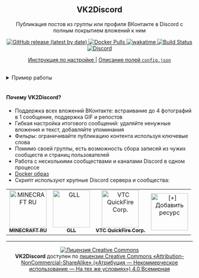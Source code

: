 <h2 align="center">
    VK2Discord
</h2>
<p align="center">
    Публикация постов из группы или профиля ВКонтакте в Discord с полным покрытием вложений к ним
</p>
<p align="center">
    <a href="https://github.com/MrZillaGold/VK2Discord/releases/latest">
        <img alt="GitHub release (latest by date)" src="https://img.shields.io/github/v/release/MrZillaGold/VK2Discord?label=%D0%9F%D0%BE%D1%81%D0%BB%D0%B5%D0%B4%D0%BD%D1%8F%D1%8F%20%D0%B2%D0%B5%D1%80%D1%81%D0%B8%D1%8F&logo=github">
    </a>
    <a href="https://hub.docker.com/r/mrzillagold/vk2discord">
        <img alt="Docker Pulls" src="https://img.shields.io/docker/pulls/mrzillagold/vk2discord?label=%D0%97%D0%B0%D0%B3%D1%80%D1%83%D0%B7%D0%BA%D0%B8%20Docker&logo=docker">
    </a>
    <a href="https://wakatime.com/badge/github/MrZillaGold/VK2Discord">
        <img alt="wakatime" src="https://wakatime.com/badge/github/MrZillaGold/VK2Discord.svg">
    </a>
    <a href="https://github.com/MrZillaGold/VK2Discord/actions/workflows/ci.yml">
        <img alt="Build Status" src="https://github.com/MrZillaGold/VK2Discord/actions/workflows/ci.yml/badge.svg">
    </a>
    <a href="https://discord.gg/tavKS3WSFE">
        <img src="https://img.shields.io/discord/714407016604369008.svg?label=&logo=discord&logoColor=ffffff&color=5865F2&labelColor=5865F2" alt="Discord">
    </a>
</p>
<p align="center">
  <a href="https://github.com/MrZillaGold/VK2Discord/wiki/%D0%98%D0%BD%D1%81%D1%82%D1%80%D1%83%D0%BA%D1%86%D0%B8%D1%8F">
    Инструкция по настройке
  </a>
  |
  <a href="https://github.com/MrZillaGold/VK2Discord/blob/master/CONFIG_FIELDS.md">
    Описание полей <code>config.json</code>
  </a>
</p>
<br>
<details>
  <summary>Пример работы</summary>
  <p align="center">
    <img src="https://repository-images.githubusercontent.com/192033596/86f73000-29b8-11eb-836d-40feada70107">
  </p>
</details>
<br>

#### Почему VK2Discord?

* Поддержка всех вложений ВКонтакте: встраивание до 4 фотографий в 1 сообщение, поддержка GIF и репостов
* Гибкая настройка итогового сообщений: удаляйте ненужные вложения и текст, добавляйте упоминания
* Фильры: ограничивайте публикацию контента используя ключевые слова
* Помимо своей группы, есть возможность сбора записей из чужих сообществ и страниц пользователей
* Работа с несколькими сообществами и каналами Discord в одном процессе
* [Docker образ](https://hub.docker.com/r/mrzillagold/vk2discord)
* Скрипт используют крупные Discord сервера и сообщества:
<table>
  <tr>
    <td align="center">
      <a href="https://discord.gg/tAca6dX">
        <img src="https://i.imgur.com/ExjWQCI.png" height="100" width="100" alt="MINECRAFT RU"/>
        <br/>
        <sub><b>MINECRAFT RU</b></sub>
      </a>
    </td>
    <td align="center">
      <a href="https://vk.com/globalloot">
        <img src="https://i.imgur.com/m1EF3pN.jpg" height="100" width="100" alt="GLL"/>
        <br/>
        <sub><b>GLL</b></sub>
      </a>
    </td>
    <td align="center">
      <a href="https://discord.gg/MfKUp4F">
        <img src="https://i.imgur.com/FuI3ONC.jpg" height="100" width="100" alt="VTC QuickFire Corp."/>
        <br/>
        <sub><b>VTC QuickFire Corp.</b></sub>
      </a>
    </td>
    <td align="center">
      <a href="https://github.com/MrZillaGold/VK2Discord/discussions/231">
        <img src="https://cdn.discordapp.com/attachments/716035408877846528/864607469316997150/add.png" height="100" width="100" alt="[+] Добавить ресурс"/>
      </a>
    </td>
    </tr>
</table>

***

<p align="center">
  <a rel="license" href="http://creativecommons.org/licenses/by-nc-sa/4.0/">
    <img alt="Лицензия Creative Commons" style="border-width:0" src="https://i.creativecommons.org/l/by-nc-sa/4.0/88x31.png"/>
  </a>
  <br/>
  <b>VK2Discord</b> доступен по 
  <a rel="license" href="http://creativecommons.org/licenses/by-nc-sa/4.0/">
    лицензии Creative Commons «Attribution-NonCommercial-ShareAlike» («Атрибуция —  Некоммерческое использование — На тех же условиях») 4.0 Всемирная
  </a>
</p>
